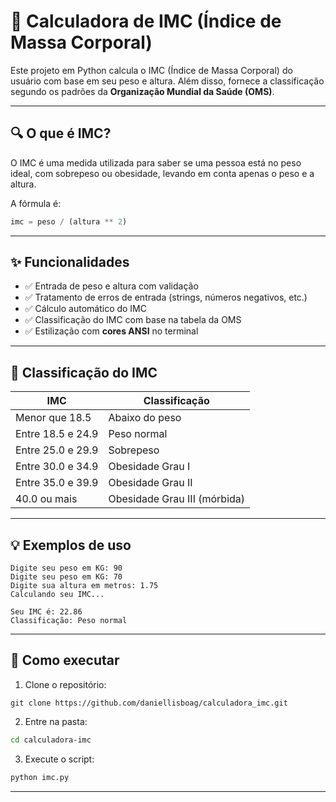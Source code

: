 # 🧮 Calculadora de IMC (Índice de Massa Corporal)
Este projeto em Python calcula o IMC (Índice de Massa Corporal) do usuário com base em seu peso e altura. Além disso, fornece a classificação segundo os padrões da **Organização Mundial da Saúde (OMS)**.

---

## 🔍 O que é IMC?
O IMC é uma medida utilizada para saber se uma pessoa está no peso ideal, com sobrepeso ou obesidade, levando em conta apenas o peso e a altura.

A fórmula é:
```python
imc = peso / (altura ** 2)
```

---

## ✨ Funcionalidades
- ✅ Entrada de peso e altura com validação
- ✅ Tratamento de erros de entrada (strings, números negativos, etc.)
- ✅ Cálculo automático do IMC
- ✅ Classificação do IMC com base na tabela da OMS
- ✅ Estilização com **cores ANSI** no terminal

---

## 📌 Classificação do IMC
| IMC                   | Classificação              |
|-----------------------|----------------------------|
| Menor que 18.5        | Abaixo do peso             |
| Entre 18.5 e 24.9     | Peso normal                |
| Entre 25.0 e 29.9     | Sobrepeso                  |
| Entre 30.0 e 34.9     | Obesidade Grau I           |
| Entre 35.0 e 39.9     | Obesidade Grau II          |
| 40.0 ou mais          | Obesidade Grau III (mórbida) |

---

## 💡 Exemplos de uso
```less
Digite seu peso em KG: 90
Digite seu peso em KG: 70
Digite sua altura em metros: 1.75
Calculando seu IMC...

Seu IMC é: 22.86
Classificação: Peso normal
```

---

## 🚀 Como executar

1. Clone o repositório:
```code
git clone https://github.com/daniellisboag/calculadora_imc.git
```

2. Entre na pasta:
``` bash
cd calculadora-imc
```

3. Execute o script:
```bash
python imc.py
```

---
